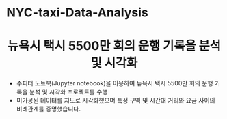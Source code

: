 # NYC-taxi-Data-Analysis
<h1 align="center">뉴욕시 택시 5500만 회의 운행 기록을 분석 및 시각화</h1>

- 주피터 노트북(Jupyter notebook)을 이용하여 뉴욕시 택시 5500만 회의 운행 기록을 분석 및 시각화 프로젝트를 수행 
- 미가공된 데이터를 지도로 시각화했으며 특정 구역 및 시간대 거리와 요금 사이의 비례관계를 증명했습니다. 
